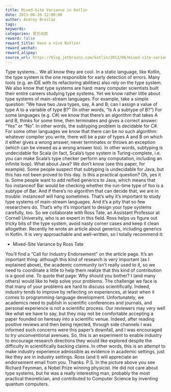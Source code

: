 ```yaml
---
title: Mixed-Site Variance in Kotlin
date: 2013-06-26 12:00:00
author: Andrey Breslav
tags:
keywords:
categories: 官方动态
reward: false
reward_title: Have a nice Kotlin!
reward_wechat:
reward_alipay:
source_url: https://blog.jetbrains.com/kotlin/2013/06/mixed-site-variance-in-kotlin/
---
```


Type systems… We all know they are cool. In a static language, like Kotlin, the type system is the one responsible for early detection of errors. Many tools (e.g. an IDE with its refactoring abilities) also rely on the type system.
We also know that type systems are hard: many computer scientists built their entire careers studying type systems. Yet we know rather little about type systems of main-stream languages.
For example, take a simple question: “We have two Java types, say, A and B; can I assign a value of type A to a variable of type B?” (In other words, “Is A a subtype of B?”) For some languages (e.g. C#) we know that there’s an algorithm that takes A and B, thinks for some time, then terminates and gives a correct answer: “Yes” or “No”. In other words, the subtyping problem is decidable for C#. For some other languages we know that there can be no such algorithm: whatever compiler you write, there will be a pair of types A and B on which it either gives a wrong answer, never terminates or throws an exception (which can be viewed as a wrong answer too). In other words, subtyping is undecidable for Scala (in fact, Scala’s type system is Turing-complete, i.e. you can make Scala’s type checker perform any computation, including an infinite loop).
What about Java? We don’t know (see this paper, for example). Some people suspect that subtyping is undecidable for Java, but this has not been proved to this day. Is this a practical question? Oh, yes it is. Some people want to add reified generics to Java, which means that foo instanceof Bar would be checking whether the run-time type of foo is a subtype of Bar. And if there’s no algorithm that can decide that, we are in trouble: instanceof will hang sometimes.
That’s why it’s important to study type systems of main-stream languages. And it’s a pity that so few researchers do.
That’s why it’s important to design your type systems carefully, too. So we collaborate with Ross Tate, an Assistant Professor at Cornell University, who is an expert in this field. Ross helps us figure out tricky bits of the type system, avoid nasty corner cases and keep it clean altogether. Recently he wrote an article about generics, including generics in Kotlin. It is very approachable and well-written, so I totally recommend it:

* Mixed-Site Variance by Ross Tate

You’ll find a “Call for Industry Endorsement” on the article page. It’s an important thing: although this kind of research is very important (as I explained above), the academic community isn’t really used to it, so we need to coordinate a little to help them realize that this kind of contribution is a good one. To quote that page:
Why should you bother? I (and many others) would like to help solve your problems. The challenge we face is that many of your problems are hard to discuss scientifically. Indeed, industry tends to improve by reflecting on experiences, at least when it comes to programming-language development. Unfortunately, we academics need to publish in scientific conferences and journals, and personal experience is not a scientific process. Our reviewers may very well like what we have to say, but they may not be comfortable accepting a paper founded on heresay into a scientific venue. Indeed, after reading positive reviews and then being rejected, through side channels I was informed such concerns were this paper’s downfall, and I was encouraged to try unconventional avenues. So, this is an experiment to enable industry to encourage research directions they would like explored despite the difficulty in scientifically backing claims. In other words, this is an attempt to make industry experience admissible as evidence in academic settings, just like they are in industry settings.
Ross (and I) will appreciate an endorsement email from you.
Thanks.
P.S. In the picture above you see Richard Feynman, a Nobel Prize winning physicist. He did not care about type systems, but he was a really interesting man, probably the most practical theoretician, and contributed to Computer Science by inventing quantum computers.
